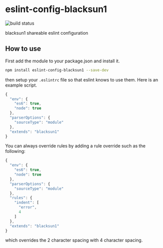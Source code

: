 # eslint-config-blacksun1

![build status](https://travis-ci.org/blacksun1/eslint-config-blacksun1.svg)

blacksun1 shareable eslint configuration

## How to use

First add the module to your package.json and install it.

```bash
npm install eslint-config-blacksun1 --save-dev
```

then setup your `.eslintrc` file so that eslint knows to use them. Here is an example script.

```js
{
  "env": {
    "es6": true,
    "node": true
  },
  "parserOptions": {
    "sourceType": "module"
  },
  "extends": "blacksun1"
}
```

You can always override rules by adding a rule override such as the following:

```js
{
  "env": {
    "es6": true,
    "node": true
  },
  "parserOptions": {
    "sourceType": "module"
  },
  "rules": {
    "indent": [
      "error",
      4
    ]
  },
  "extends": "blacksun1"
}
```

which overrides the 2 character spacing with 4 character spacing.

